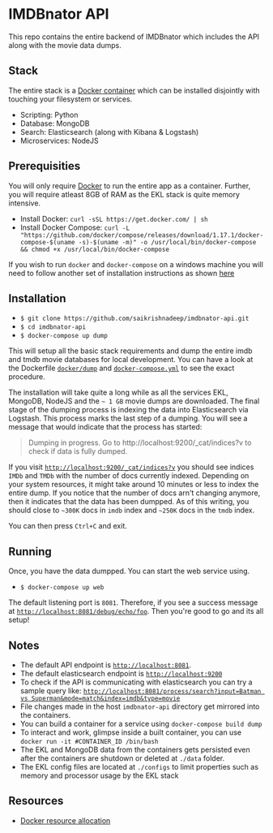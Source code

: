 # IMDBnator API

This repo contains the entire backend of IMDBnator which includes the API along with the movie data dumps.  

## Stack

The entire stack is a [Docker container](https://www.docker.com/what-container) which can be installed disjointly with touching your filesystem or services.

- Scripting: Python
- Database: MongoDB
- Search: Elasticsearch (along with Kibana & Logstash)
- Microservices: NodeJS

## Prerequisities

You will only require [Docker](https://www.docker.com/) to run the entire app as a container. Further, you will require atleast 8GB of RAM as the EKL stack is quite memory intensive.

- Install Docker: `curl -sSL https://get.docker.com/ | sh`
- Install Docker Compose: `curl -L "https://github.com/docker/compose/releases/download/1.17.1/docker-compose-$(uname -s)-$(uname -m)" -o /usr/local/bin/docker-compose && chmod +x /usr/local/bin/docker-compose`

If you wish to run `docker` and `docker-compose` on a windows machine you will need to follow another set of installation instructions as shown [here](https://docs.docker.com/docker-for-windows/install/#download-docker-for-windows)

## Installation

- `$ git clone https://github.com/saikrishnadeep/imdbnator-api.git`
- `$ cd imdbnator-api`
- `$ docker-compose up dump`

This will setup all the basic stack requirements and dump the entire imdb and tmdb movie databases for local development. You can have a look at the Dockerfile [`docker/dump`](https://github.com/saikrishnadeep/imdbnator-api/blob/master/docker/dump) and [`docker-compose.yml`](https://github.com/saikrishnadeep/imdbnator-api/blob/master/docker-compose.yml) to see the exact procedure.

The installation will take quite a long while as all the services EKL, MongoDB, NodeJS and the `~ 1 GB` movie dumps are downloaded. The final stage of the dumping process is indexing the data into Elasticsearch via Logstash. This process marks the last step of a dumping. You will see a message that would indicate that the process has started:

> Dumping in progress. Go to http://localhost:9200/_cat/indices?v to check if data is fully dumped.

If you visit [`http://localhost:9200/_cat/indices?v`](http://localhost:9200/_cat/indices?v) you should see indices `IMDb` and `TMDb` with the number of docs currently indexed. Depending on your system resources, it might take around 10 minutes or less to index the entire dump. If you notice that the number of docs arn't changing anymore, then it indicates that the data has been dumpped. As of this writing, you should close to `~300K` docs in `imdb` index and `~250K` docs in the `tmdb` index.

You can then press `Ctrl+C` and exit.

## Running

Once, you have the data dumpped. You can start the web service using.

- `$ docker-compose up web`

The default listening port is `8081`. Therefore, if you see a success message at [`http://localhost:8081/debug/echo/foo`](http://localhost:8081/debug/echo/foo). Then you're good to go and its all setup!

## Notes

- The default API endpoint is [`http://localhost:8081`](http://localhost:8081).
- The default elasticsearch endpoint is [`http://localhost:9200`](http://localhost:9200)
- To check if the API is communicating with elasticsearch you can try a sample query like: [`http://localhost:8081/process/search?input=Batman vs Superman&mode=match&index=imdb&type=movie`](http://localhost:8081/process/search?input=Batman%20vs%20Superman&mode=match&index=imdb&type=movie)
- File changes made in the host `imdbnator-api` directory get mirrored into the containers.
- You can build a container for a service using `docker-compose build dump`
- To interact and work, glimpse inside a built container, you can use `docker run -it #CONTAINER_ID /bin/bash`
- The EKL and MongoDB data from the containers gets persisted even after the containers are shutdown or deleted at `./data` folder.
- The EKL config files are located at `./configs` to limit properties such as memory and processor usage by the EKL stack

## Resources

- [Docker resource allocation](https://docs.docker.com/engine/admin/resource_constraints/)
